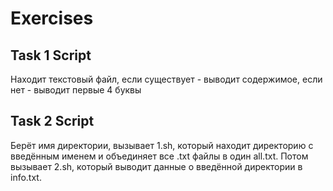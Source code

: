 # Exercises

## Task 1 Script

Находит текстовый файл, если существует - выводит содержимое, если нет - выводит первые 4 буквы

## Task 2 Script

Берёт имя директории, вызывает 1.sh, который находит директорию с введённым именем и объединяет все .txt файлы в один all.txt. Потом вызывает 2.sh, который выводит данные о введённой директории в info.txt.
